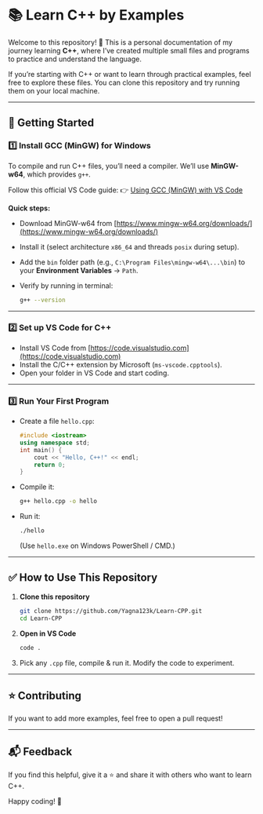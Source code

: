# 📚 Learn C++ by Examples

Welcome to this repository! 👋
This is a personal documentation of my journey learning **C++**, where I’ve created multiple small files and programs to practice and understand the language.

If you’re starting with C++ or want to learn through practical examples, feel free to explore these files. You can clone this repository and try running them on your local machine.

---

## 🚀 Getting Started

### 1️⃣ Install GCC (MinGW) for Windows

To compile and run C++ files, you’ll need a compiler. We’ll use **MinGW-w64**, which provides `g++`.

Follow this official VS Code guide:
👉 [Using GCC (MinGW) with VS Code](https://code.visualstudio.com/docs/cpp/config-mingw)

**Quick steps:**

* Download MinGW-w64 from [https://www.mingw-w64.org/downloads/](https://www.mingw-w64.org/downloads/)
* Install it (select architecture `x86_64` and threads `posix` during setup).
* Add the `bin` folder path (e.g., `C:\Program Files\mingw-w64\...\bin`) to your **Environment Variables** → `Path`.
* Verify by running in terminal:

  ```bash
  g++ --version
  ```

---

### 2️⃣ Set up VS Code for C++

* Install VS Code from [https://code.visualstudio.com](https://code.visualstudio.com)
* Install the C/C++ extension by Microsoft (`ms-vscode.cpptools`).
* Open your folder in VS Code and start coding.

---

### 3️⃣ Run Your First Program

* Create a file `hello.cpp`:

  ```cpp
  #include <iostream>
  using namespace std;
  int main() {
      cout << "Hello, C++!" << endl;
      return 0;
  }
  ```
* Compile it:

  ```bash
  g++ hello.cpp -o hello
  ```
* Run it:

  ```bash
  ./hello
  ```

  (Use `hello.exe` on Windows PowerShell / CMD.)

---

## ✅ How to Use This Repository

1. **Clone this repository**

   ```bash
   git clone https://github.com/Yagna123k/Learn-CPP.git
   cd Learn-CPP
   ```

2. **Open in VS Code**

   ```bash
   code .
   ```

3. Pick any `.cpp` file, compile & run it. Modify the code to experiment.

---

## ⭐ Contributing

If you want to add more examples, feel free to open a pull request!

---

## 📬 Feedback

If you find this helpful, give it a ⭐ and share it with others who want to learn C++.

Happy coding! 🚀
